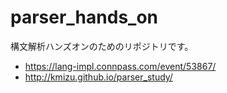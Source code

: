 # parser_hands_on
構文解析ハンズオンのためのリポジトリです。


* https://lang-impl.connpass.com/event/53867/
* http://kmizu.github.io/parser_study/
